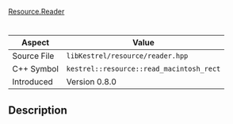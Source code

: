 [Resource.Reader](index.md)
# 
| Aspect | Value |
| --- | --- |
| Source File | `libKestrel/resource/reader.hpp` |
| C++ Symbol | `kestrel::resource::read_macintosh_rect` |
| Introduced | Version 0.8.0 |
## Description
